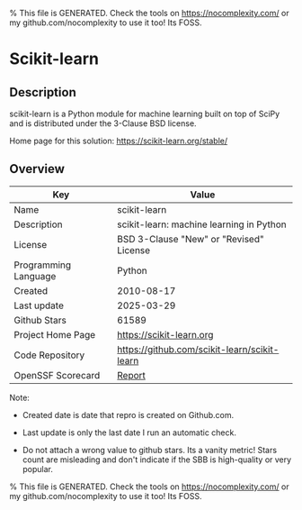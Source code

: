 
% This file is GENERATED. Check the tools on https://nocomplexity.com/ or my github.com/nocomplexity to use it too! Its FOSS. 

# Scikit-learn

## Description 

scikit-learn is a Python module for machine learning built on top of SciPy and is distributed under the 3-Clause BSD license.

Home page for this solution: https://scikit-learn.org/stable/ 

## Overview 

| Key | Value |
| --- | --- |
| Name | scikit-learn |
| Description | scikit-learn: machine learning in Python |
| License | BSD 3-Clause "New" or "Revised" License |
| Programming Language | Python |
| Created | 2010-08-17 |
| Last update | 2025-03-29 |
| Github Stars | 61589 |
| Project Home Page | https://scikit-learn.org |
| Code Repository | https://github.com/scikit-learn/scikit-learn |
| OpenSSF Scorecard | [Report](https://securityscorecards.dev/viewer/?uri=github.com/scikit-learn/scikit-learn) |

Note:
 - Created date is date that repro is created on Github.com. 

- Last update is only the last date I run an automatic check. 

- Do not attach a wrong value to github stars. Its a vanity metric! Stars count are misleading and 
don't indicate if the SBB is high-quality or very popular.

% This file is GENERATED. Check the tools on https://nocomplexity.com/ or my github.com/nocomplexity to use it too! Its FOSS. 

